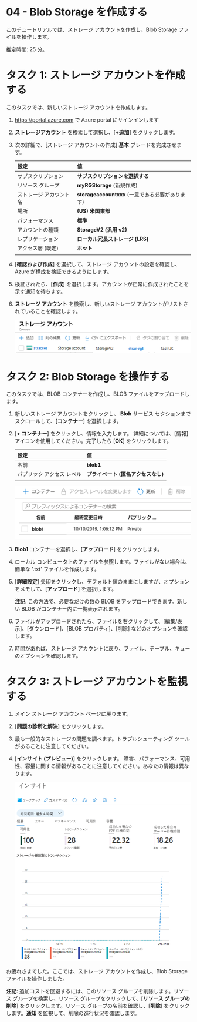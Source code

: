 ﻿---
wts:
    title: '04 - Blob Storage を作成する'
    module: 'モジュール 02 - コア Azure サービス'
---
# 04 - Blob Storage を作成する

このチュートリアルでは、ストレージ アカウントを作成し、Blob Storage ファイルを操作します。

推定時間: 25 分。 

# タスク 1: ストレージ アカウントを作成する

このタスクでは、新しいストレージ アカウントを作成します。 

1. <a href="https://portal.azure.com" target="_blank"><span style="color: #0066cc;" color="#0066cc">https://portal.azure.com</span></a> で Azure portal にサインインします

2. **ストレージアカウント** を検索して選択し、[**+追加**] をクリックします。 

3. 次の詳細で、[ストレージ アカウントの作成] **基本** ブレードを完成させます。


    | 設定 | 値 | 
    | --- | --- |
    | サブスクリプション | **サブスクリプションを選択する** |
    | リソース グループ | **myRGStorage** (新規作成) |
    | ストレージ アカウント名 | **storageaccountxxx** (一意である必要があります) |
    | 場所 | **(US) 米国東部**  |
    | パフォーマンス | **標準** |
    | アカウントの種類 | **StorageV2 (汎用 v2)** |
    | レプリケーション | **ローカル冗長ストレージ (LRS)** |
    | アクセス層 (既定) | **ホット** |
    | | |

5. [**確認および作成**] を選択して、ストレージ アカウントの設定を確認し、Azure が構成を検証できるようにします。 

6. 検証されたら、[**作成**] を選択します。アカウントが正常に作成されたことを示す通知を待ちます。 

7. **ストレージ アカウント** を検索し、新しいストレージ アカウントがリストされていることを確認します。

    ![Azure Portal で新しく作成されたストレージ アカウントのスクリーンショット 。](../images/0401.png)

# タスク 2: Blob Storage を操作する

このタスクでは、BLOB コンテナーを作成し、BLOB ファイルをアップロードします。 

1. 新しいストレージ アカウントをクリックし、 **Blob** サービス セクションまでスクロールして、[**コンテナー**] を選択します。

2. [**+ コンテナー**] をクリックし、情報を入力します。  詳細については、[情報] アイコンを使用してください。完了したら [**OK**] をクリックします。


    | 設定 | 値 |
    | --- | --- |
    | 名前 | **blob1**  |
    | パブリック アクセス レベル| **プライベート (匿名アクセスなし)** |
    | | |

    ![Azure Portal のストレージ アカウントに新しく作成された BLOB コンテナーのスクリーンショット。](../images/0402.png)

4. **Blob1** コンテナーを選択し、[**アップロード**] をクリックします。

5. ローカル コンピュータ上のファイルを参照します。ファイルがない場合は、簡単な '.txt' ファイルを作成します。 

6. [**詳細設定**] 矢印をクリックし、デフォルト値のままにしますが、オプションをメモして、[**アップロード**] を選択します。

    **注記**: この方法で、必要なだけの数の BLOB をアップロードできます。新しい BLOB がコンテナー内に一覧表示されます。

7. ファイルがアップロードされたら、ファイルを右クリックして、[編集/表示]、[ダウンロード]、[BLOB プロパティ]、[削除] などのオプションを確認します。 

8. 時間があれば、ストレージ アカウントに戻り、ファイル、テーブル、キューのオプションを確認します。

# タスク 3: ストレージ アカウントを監視する

1. メイン ストレージ アカウント ページに戻ります。

2. [**問題の診断と解決**] をクリックします。 

3. 最も一般的なストレージの問題を調べます。トラブルシューティング ツールがあることに注意してください。

4. [**インサイト (プレビュー)**] をクリックします。  障害、パフォーマンス、可用性、容量に関する情報があることに注意してください。あなたの情報は異なります。

    ![ストレージ アカウントの Insights ページのスクリーンショット。](../images/0403.png)

お疲れさまでした。ここでは、ストレージ アカウントを作成し、Blob Storage ファイルを操作しました。

**注記**: 追加コストを回避するには、このリソース グループを削除します。リソース グループを検索し、リソース グループをクリックして、[**リソース グループの削除**] をクリックします。リソース グループの名前を確認し、[**削除**] をクリックします。**通知** を監視して、削除の進行状況を確認します。